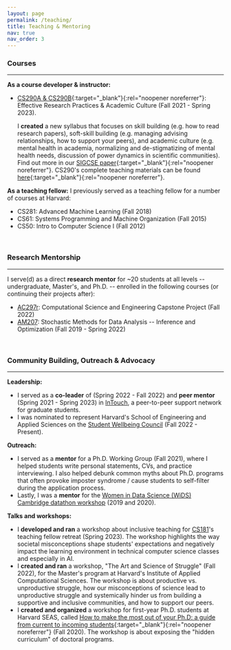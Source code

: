 ```yaml
---
layout: page
permalink: /teaching/
title: Teaching & Mentoring
nav: true
nav_order: 3
---
```



### Courses

<hr/>

**As a course developer & instructor:** 
* [CS290A & CS290B](https://yanivyacoby.github.io/harvard-cs290/){:target="_blank"}{:rel="noopener noreferrer"}: Effective Research Practices & Academic Culture (Fall 2021 - Spring 2023).

  I **created** a new syllabus that focuses on skill building (e.g. how to read research papers), soft-skill building (e.g. managing advising relationships, how to support your peers), and academic culture (e.g. mental health in academia, normalizing and de-stigmatizing of mental health needs, discussion of power dynamics in scientific communities). Find out more in our [SIGCSE paper](https://arxiv.org/abs/2208.12650){:target="_blank"}{:rel="noopener noreferrer"}. CS290's complete teaching materials can be found [here](https://yanivyacoby.github.io/harvard-cs290-teaching-materials){:target="_blank"}{:rel="noopener noreferrer"}.

**As a teaching fellow:** I previously served as a teaching fellow for a number of courses at Harvard:
* CS281: Advanced Machine Learning (Fall 2018)
* CS61: Systems Programming and Machine Organization (Fall 2015)
* CS50: Intro to Computer Science I (Fall 2012)

<br/>

### Research Mentorship

<hr/>

I serve(d) as a direct **research mentor** for ~20 students at all levels -- undergraduate, Master's, and Ph.D. -- enrolled in the following courses (or continuing their projects after):
* [AC297r](https://www.capstone.iacs.seas.harvard.edu/): Computational Science and Engineering Capstone Project (Fall 2022)
* [AM207](https://onefishy.github.io/am207/): Stochastic Methods for Data Analysis -- Inference and Optimization (Fall 2019 - Spring 2022)


<br/>

### Community Building, Outreach & Advocacy

<hr/>

**Leadership:**
* I served as a **co-leader** of (Spring 2022 - Fall 2022) and **peer mentor** (Spring 2021 - Spring 2023) in [InTouch](https://intouch.seas.harvard.edu/), a peer-to-peer support network for graduate students. 
* I was nominated to represent Harvard's School of Engineering and Applied Sciences on the [Student Wellbeing Council](https://www.harvard.edu/wellbeing/about/) (Fall 2022 - Present). 

**Outreach:**
* I served as a **mentor** for a Ph.D. Working Group (Fall 2021), where I helped students write personal statements, CVs, and practice interviewing. I also helped debunk common myths about Ph.D. programs that often provoke imposter syndrome / cause students to self-filter during the application process.
* Lastly, I was a **mentor** for the [Women in Data Science (WiDS) Cambridge datathon workshop](https://onefishy.github.io/wids_datathon/) (2019 and 2020). 

**Talks and workshops:**
* I **developed and ran** a workshop about inclusive teaching for [CS181](https://harvard-ml-courses.github.io/cs181-web/)'s teaching fellow retreat (Spring 2023). The workshop highlights the way societal misconceptions shape students' expectations and negatively impact the learning environment in technical computer science classes and especially in AI.
* I **created and ran** a workshop, "The Art and Science of Struggle" (Fall 2022), for the Master's program at Harvard's Institute of Applied Computational Sciences. The workshop is about productive vs. unproductive struggle, how our misconceptions of science lead to unproductive struggle and systemically hinder us from building a supportive and inclusive communities, and how to support our peers.
* I **created and organized** a workshop for first-year Ph.D. students at Harvard SEAS, called [How to make the most out of your Ph.D: a guide from current to incoming students](https://yanivyacoby.github.io/a-guide-to-your-phd/guide.html){:target="_blank"}{:rel="noopener noreferrer"} (Fall 2020). The workshop is about exposing the "hidden curriculum" of doctoral programs. 
